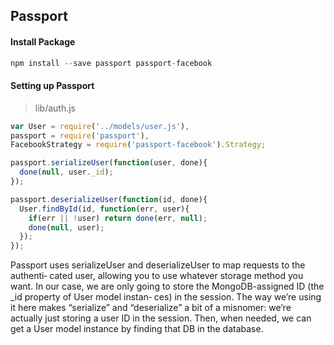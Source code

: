 ## Passport

#### Install Package

```js
npm install --save passport passport-facebook
```

#### Setting up Passport

> lib/auth.js

```js
var User = require('../models/user.js'),
passport = require('passport'),
FacebookStrategy = require('passport-facebook').Strategy;

passport.serializeUser(function(user, done){
  done(null, user._id);
});

passport.deserializeUser(function(id, done){
  User.findById(id, function(err, user){
    if(err || !user) return done(err, null);
    done(null, user);
  });
});
```

Passport uses serializeUser and deserializeUser to map requests to the authenti‐ cated user, allowing you to use whatever storage method you want. In our case, we are only going to store the MongoDB-assigned ID (the _id property of User model instan‐ ces) in the session. The way we’re using it here makes “serialize” and “deserialize” a bit of a misnomer: we’re actually just storing a user ID in the session. Then, when needed, we can get a User model instance by finding that DB in the database.
